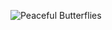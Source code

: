 ![Peaceful Butterflies](https://img.freepik.com/premium-photo/bluegreen-transparent-water-there-is-group-semi-transparent-beautiful-butterflies-floa_1305056-45082.jpg?w=740)
